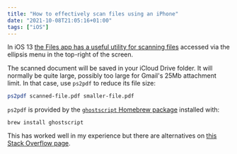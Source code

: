 ```yaml
---
title: "How to effectively scan files using an iPhone"
date: "2021-10-08T21:05:16+01:00"
tags: ["iOS"]
---
```


In iOS 13 [the Files app has a useful utility for scanning files](https://www.macrumors.com/how-to/scan-documents-ios-files-app/)
accessed via the ellipsis menu in the top-right of the screen.

The scanned document will be saved in your iCloud Drive folder. It will normally
be quite large, possibly too large for Gmail's 25Mb attachment limit. In that case, use
`ps2pdf` to reduce its file size:

```sh
ps2pdf scanned-file.pdf smaller-file.pdf
```

`ps2pdf` is provided by the [`ghostscript` Homebrew
package](https://formulae.brew.sh/formula/ghostscript) installed with:

```
brew install ghostscript
```

This has worked well in my experience but there are alternatives on [this Stack
Overflow page](https://askubuntu.com/questions/113544/how-can-i-reduce-the-file-size-of-a-scanned-pdf-file).
